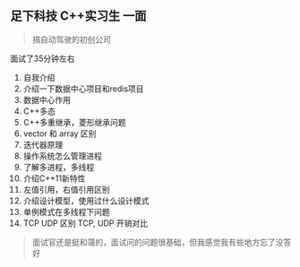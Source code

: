 ## 足下科技 C++实习生 一面

> 搞自动驾驶的初创公司

面试了35分钟左右
1. 自我介绍
2. 介绍一下数据中心项目和redis项目
3. 数据中心作用
4. C++多态
5. C++多重继承，菱形继承问题
6. vector 和 array 区别
7. 迭代器原理
8. 操作系统怎么管理进程
9. 了解多进程，多线程
10. 介绍C++11新特性
11. 左值引用，右值引用区别
12. 介绍设计模型，使用过什么设计模式
13. 单例模式在多线程下问题
14. TCP UDP 区别 TCP, UDP 开销对比

> 面试官还是挺和蔼的，面试问的问题很基础，但我感觉我有些地方忘了没答好
